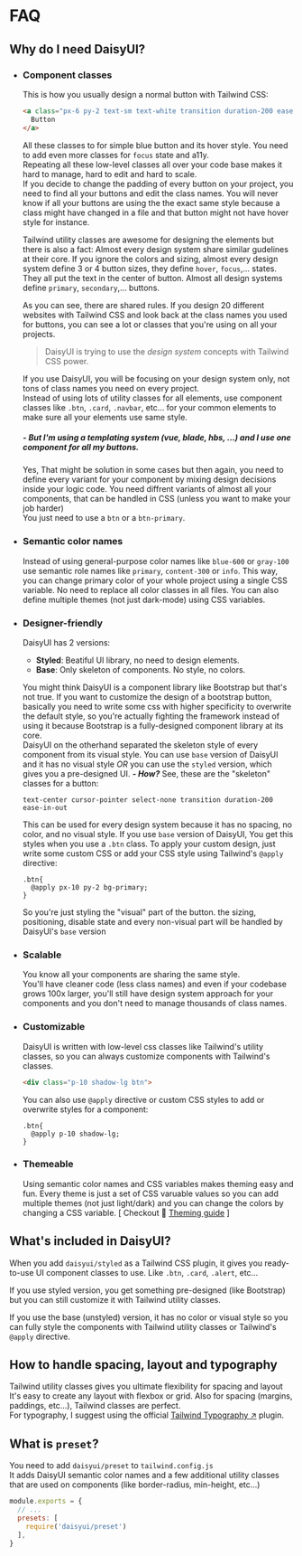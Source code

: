 # FAQ


## Why do I need DaisyUI?

- ### Component classes  
  This is how you usually design a normal button with Tailwind CSS:  
  ```html
  <a class="px-6 py-2 text-sm text-white transition duration-200 ease-in-out bg-blue-500 border border-blue-600 rounded cursor-pointer hover:bg-blue-600 hover:border-blue-700">
    Button
  </a>
  ```
  All these classes to for simple blue button and its hover style. You need to add even more classes for `focus` state and a11y.  
  Repeating all these low-level classes all over your code base makes it hard to manage, hard to edit and hard to scale.  
  If you decide to change the padding of every button on your project, you need to find all your buttons and edit the class names. You will never know if all your buttons are using the the exact same style because a class might have changed in a file and that button might not have hover style for instance.  

  Tailwind utility classes are awesome for designing the elements but there is also a fact: Almost every design system share similar gudelines at their core. If you ignore the colors and sizing, almost every design system define 3 or 4 button sizes, they define `hover`, `focus`,... states. They all put the text in the center of button. Almost all design systems define `primary`, `secondary`,... buttons.  
  
  As you can see, there are shared rules. If you design 20 different websites with Tailwind CSS and look back at the class names you used for buttons, you can see a lot or classes that you're using on all your projects.  
  > DaisyUI is trying to use the *design system* concepts with Tailwind CSS power.

  If you use DaisyUI, you will be focusing on your design system only, not tons of class names you need on every project.  
  Instead of using lots of utility classes for all elements, use component classes like `.btn`, `.card`, `.navbar`, etc... for your common elements to make sure all your elements use same style.  
  ##### *- But I'm using a templating system (vue, blade, hbs, ...)* and I use one component for all my buttons.
  Yes, That might be solution in some cases but then again, you need to define every variant for your component by mixing design decisions inside your logic code. You need diffrent variants of almost all your components, that can be handled in CSS (unless you want to make your job harder)  
  You just need to use a `btn` or a `btn-primary`.

- ### Semantic color names
  Instead of using general-purpose color names like `blue-600` or `gray-100` use semantic role names like `primary`, `content-300` or `info`. This way, you can change primary color of your whole project using a single CSS variable. No need to replace all color classes in all files. You can also define multiple themes (not just dark-mode) using CSS variables.  
- ### Designer-friendly
  DaisyUI has 2 versions:  
  - **Styled**: Beatiful UI library, no need to design elements.  
  - **Base**: Only skeleton of components. No style, no colors.  
  
  You might think DaisyUI is a component library like Bootstrap but that's not true. If you want to customize the design of a bootstrap button, basically you need to write some css with higher specificity to overwrite the default style, so you're actually fighting the framework instead of using it because Bootstrap is a fully-designed component library at its core.  
  DaisyUI on the otherhand separated the skeleton style of every component from its visual style. You can use `base` version of DaisyUI and it has no visual style *OR* you can use the `styled` version, which gives you a pre-designed UI.
  ***- How?***
  See, these are the "skeleton" classes for a button:
  ```
  text-center cursor-pointer select-none transition duration-200 ease-in-out
  ```
  This can be used for every design system because it has no spacing, no color, and no visual style. If you use `base` version of DaisyUI, You get this styles when you use a `.btn` class. To apply your custom design, just write some custom CSS or add your CSS style using Tailwind's `@apply` directive:
  ```postcss
  .btn{
    @apply px-10 py-2 bg-primary;
  }
  ```
  So you're just styling the "visual" part of the button. the sizing, positioning, disable state and every non-visual part will be handled by DaisyUI's `base` version
  
- ### Scalable  
  You know all your components are sharing the same style.  
  You'll have cleaner code (less class names) and even if your codebase grows 100x larger, you'll still have design system approach for your components and you don't need to manage thousands of class names.
- ### Customizable
  DaisyUI is written with low-level css classes like Tailwind's utility classes, so you can always customize components with Tailwind's classes.
  ```html
  <div class="p-10 shadow-lg btn">
  ```
  You can also use `@apply` directive or custom CSS styles to add or overwrite styles for a component:
  ```postcss
  .btn{
    @apply p-10 shadow-lg;
  }
  ```
- ### Themeable
  Using semantic color names and CSS variables makes theming easy and fun. Every theme is just a set of CSS varuable values so you can add multiple themes (not just light/dark) and you can change the colors by changing a CSS variable.
  [ Checkout 📘 [Theming guide][theming-url] ]


## What's included in DaisyUI?

 

When you add `daisyui/styled` as a Tailwind CSS plugin, it gives you ready-to-use UI component classes to use. Like `.btn`, `.card`, `.alert`, etc...  

If you use styled version, you get something pre-designed (like Bootstrap) but you can still customize it with Tailwind utility classes.  

If you use the base (unstyled) version, it has no color or visual style so you can fully style the components with Tailwind utility classes or Tailwind's `@apply` directive. 
  

  


## How to handle spacing, layout and typography

Tailwind utility classes gives you ultimate flexibility for spacing and layout It's easy to create any layout with flexbox or grid. Also for spacing (margins, paddings, etc...), Tailwind classes are perfect.  
For typography, I suggest using the official [Tailwind Typography ↗︎](https://github.com/tailwindlabs/tailwindcss-typography) plugin.  



## What is `preset`?

You need to add `daisyui/preset` to `tailwind.config.js`  
It adds DaisyUI semantic color names and a few additional utility classes that are used on components (like border-radius, min-height, etc...)

```js
module.exports = {
  // ...
  presets: [
    require('daisyui/preset')
  ],
}

```


  




[theming-url]: https://github.com/saadeghi/daisyui/blob/master/docs/theming.md
